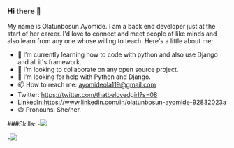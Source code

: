 ### Hi there 👋
My name is Olatunbosun Ayomide. I am a back end developer just at the start of her career. I'd love to connect and meet people of like minds and also learn from any one whose willing to teach. Here's a little about me;

- 🌱 I’m currently learning how to code with python and also use Django and all it's framework.
- 👯 I’m looking to collaborate on any open source project.
- 🤔 I’m looking for help with Python and Django.
- 📫 How to reach me: ayomideola119@gmail.com
- Twitter: https://twitter.com/thatbelovedgirl?s=08
- LinkedIn:https://www.linkedin.com/in/olatunbosun-ayomide-92832023a
- 😄 Pronouns: She/her.



###Skills:
 -![](https://img.shields.io/badge/Code-python-informational?style=flat&logo=python&logoColor=white&color=4AB197)
 
 
 -![](https://img.shields.io/badge/Code-django-informational?style=flat&logo=django&logoColor=white&color=4AB197)

